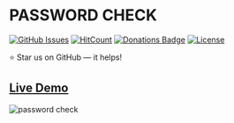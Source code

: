 # PASSWORD CHECK

[![GitHub Issues](https://img.shields.io/badge/contributions-welcome-brightgreen.svg?style=flat)](https://github.com/alikinvv/password-check/issues)  [![HitCount](http://hits.dwyl.com/alikinvv/password-check.svg)](http://hits.dwyl.com/alikinvv/password-check)  [![Donations Badge](https://yourdonation.rocks/images/badge.svg)](https://www.paypal.me/alikinvv)  [![License](https://img.shields.io/badge/license-MIT-blue.svg)](https://opensource.org/licenses/MIT)

:star: Star us on GitHub — it helps!

## [Live Demo](https://alikinvv.github.io/password-check/build/)

![password check](https://cdn.dribbble.com/users/1773016/screenshots/5759103/23.gif)
